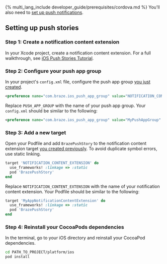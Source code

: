 {% multi_lang_include developer_guide/prerequisites/cordova.md %} You'll also need to [set up push notifications]({{site.baseurl}}/developer_guide/push_notifications/?sdktab=cordova).

## Setting up push stories

### Step 1: Create a notification content extension

In your Xcode project, create a notification content extension. For a full walkthrough, see [iOS Push Stories Tutorial](https://braze-inc.github.io/braze-swift-sdk/tutorials/braze/b3-push-stories/).

### Step 2: Configure your push app group

In your project's `config.xml` file, configure the push app group [you just created](#step-1-create-a-notification-content-extension).

```xml
<preference name="com.braze.ios_push_app_group" value="NOTIFICATION_CONTENT_EXTENTION" />
```

Replace `PUSH_APP_GROUP` with the name of your push app group. Your `config.xml` should be similar to the following:

```xml
<preference name="com.braze.ios_push_app_group" value="MyPushAppGroup" />
```

### Step 3: Add a new target

Open your Podfile and add `BrazePushStory` to the notification content extension target [you created previously](#step-1-create-a-notification-content-extension). To avoid duplicate symbol errors, use static linking.

```ruby
target 'NOTIFICATION_CONTENT_EXTENSION' do
  use_frameworks! :linkage => :static
  pod 'BrazePushStory'
end
```

Replace `NOTIFICATION_CONTENT_EXTENSION` with the name of your notification content extension. Your Podfile should be similar to the following:

```ruby
target 'MyAppNotificationContentExtension' do
  use_frameworks! :linkage => :static
  pod 'BrazePushStory'
end
```

### Step 4: Reinstall your CocoaPods dependencies

In the terminal, go to your iOS directory and reinstall your CocoaPod dependencies.

```bash
cd PATH_TO_PROJECT/platform/ios
pod install
```
